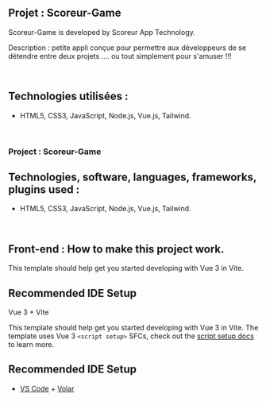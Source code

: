 ## Projet : Scoreur-Game  ##

Scoreur-Game is developed by Scoreur App Technology.

Description : petite appli conçue pour permettre aux développeurs de se détendre entre deux projets .... ou tout simplement pour s'amuser !!!

<br>


 ## Technologies utilisées : ##
 
- HTML5, CSS3, JavaScript, Node.js, Vue.js, Tailwind.

 <br>


 ### Project  : Scoreur-Game ###


## Technologies, software, languages, frameworks, plugins used : ##

- HTML5, CSS3, JavaScript, Node.js, Vue.js, Tailwind.


<br>

## Front-end : How to make this project work. ##

This template should help get you started developing with Vue 3 in Vite.

## Recommended IDE Setup

Vue 3 + Vite

This template should help get you started developing with Vue 3 in Vite. The template uses Vue 3 `<script setup>` SFCs, check out the [script setup docs](https://v3.vuejs.org/api/sfc-script-setup.html#sfc-script-setup) to learn more.

## Recommended IDE Setup

- [VS Code](https://code.visualstudio.com/) + [Volar](https://marketplace.visualstudio.com/items?itemName=Vue.volar)
